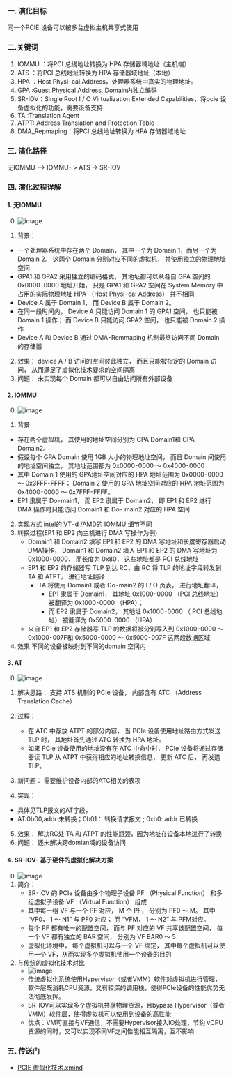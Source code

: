 ### 一. 演化目标
同一个PCIE 设备可以被多台虚拟主机共享式使用

### 二.关键词
1. IOMMU ：将PCI 总线地址转换为 HPA 存储器域地址（主机端）
2. ATS  ：将PCI 总线地址转换为 HPA 存储器域地址（本地）
3. HPA  ：Host Physi⁃cal Address，处理器系统中真实的物理地址。
4. GPA  :Guest Physical Address, Domain内独立编码
5. SR-IOV：Single Root I / O Virtualization Extended Capabilities，将pcie 设备虚拟化的功能，需要设备支持
6. TA  :Translation Agent
7. ATPT: Address Translation and Protection Table
8. DMA_Repmaping：将PCI 总线地址转换为 HPA 存储器域地址

### 三. 演化路径

无IOMMU --> IOMMU- > ATS -> SR-IOV

### 四. 演化过程详解

#### 1. 无IOMMU
0. ![image](https://github.com/user-attachments/assets/8d846a1e-d360-410d-ac99-8999c9189a1b)
   
1. 背景：
  - 一个处理器系统中存在两个 Domain， 其中一个为 Domain 1，而另一个为 Domain 2。 这两个 Domain 分别对应不同的虚拟机， 并使用独立的物理地址空间
  - GPA1 和 GPA2 采用独立的编码格式， 其地址都可以从各自 GPA 空间的 0x0000⁃0000 地址开始， 只是 GPA1 和 GPA2 空间在 System Memory 中占用的实际物理地址 HPA （Host Physi⁃cal Address） 并不相同
  - Device A 属于 Domain 1， 而 Device B 属于 Domain 2。
  - 在同一段时间内， Device A 只能访问 Domain 1 的 GPA1 空间， 也只能被 Domain 1 操作； 而 Device B 只能访问 GPA2 空间， 也只能被 Domain 2 操作
  - Device A 和 Device B 通过 DMA⁃Remmaping 机制最终访问不同 Domain 的存储器
2. 效果：
   device A / B 访问的空间彼此独立， 而且只能被指定的 Domain 访问， 从而满足了虚拟化技术要求的空间隔离
3. 问题：
  未实现每个 Domain 都可以自由访问所有外部设备


#### 2. IOMMU
0. ![image](https://github.com/user-attachments/assets/4ab68613-45c7-4057-b58d-7fa18bca264f)

1. 背景
  - 存在两个虚拟机， 其使用的地址空间分别为 GPA Domain1和 GPA Domain2。
  - 假设每个 GPA Domain 使用 1GB 大小的物理地址空间， 而且 Domain 间使用的地址空间独立， 其地址范围都为 0x0000⁃0000 ～ 0x4000⁃0000
  - 其中 Domain 1 使用的 GPA地址空间对应的 HPA 地址范围为 0x0000⁃0000 ～ 0x3FFF⁃FFFF； Domain 2 使用的 GPA 地址空间对应的 HPA 地址范围为 0x4000⁃0000 ～ 0x7FFF⁃FFFF。
  - EP1 隶属于 Do⁃main1， 而 EP2 隶属于 Domain2，  即 EP1 和 EP2 进行 DMA 操作时只能访问 Domain1 和 Do⁃  main2 对应的 HPA 空间
2. 实现方式
    intel的  VT⁃d /AMD的  IOMMU 细节不同
3. 转换过程(EP1 和 EP2 向主机进行 DMA 写操作为例)
   - Domain1 和 Domain2 填写 EP1 和 EP2 的 DMA 写地址和长度寄存器启动 DMA操作，  Domain1 和 Domain2 填入 EP1 和 EP2 的 DMA 写地址为 0x1000⁃0000， 而长度为 0x80， 这些地址都是 PCI 总线地址
   - EP1 和 EP2 的存储器写 TLP 到达 RC，由 RC 将 TLP 的地址字段转发到 TA 和 ATPT， 进行地址翻译
        - TA 将使用 Domain1 或者 Do⁃main2 的 I / O 页表， 进行地址翻译， 
          - EP1 隶属于 Domain1， 其地址 0x1000⁃0000 （PCI 总线地址） 被翻译为 0x1000⁃0000 （HPA）； 
          - 而 EP2 隶属于 Domain2， 其地址 0x1000⁃0000 （ PCI 总线地址） 被翻译为 0x5000⁃0000 （HPA）
   - 来自 EP1 和 EP2 存储器写 TLP 的数据将被分别写入到 0x1000⁃0000 ～ 0x1000⁃007F和 0x5000⁃0000 ～ 0x5000⁃007F 这两段数据区域
4. 效果
    不同的设备被映射到不同的domain 空间内



#### 3. AT
0. ![image](https://github.com/user-attachments/assets/00365819-cbb8-4e0d-991b-f10cba225254)

1. 解决思路：
  支持 ATS 机制的 PCIe 设备， 内部含有 ATC （Address Translation Cache）
2. 过程：
   - 在 ATC 中存放 ATPT 的部分内容， 当 PCIe 设备使用地址路由方式发送 TLP 时， 其地址首先通过 ATC 转换为 HPA 地址。
   - 如果 PCIe 设备使用的地址没有在 ATC 中命中时， PCIe 设备将通过存储器读 TLP 从 ATPT 中获得相应的地址转换信息， 更新 ATC 后， 再发送 TLP。
3. 新问题：
  需要维护设备内部的ATC相关的表项
4. 实现：
  - 具体见TLP报文的AT字段，
  - AT:0b00,addr 未转换；0b01： 转换请求报文 ; 0xb0: addr 已转换
5. 效果：
  解决RC处 TA 和 ATPT 的性能瓶颈，因为地址在设备本地进行了转换
6.  问题：
  还未解决跨domian域的设备访问


#### 4. SR-IOV- 基于硬件的虚拟化解决方案

0. ![image](https://github.com/user-attachments/assets/f3c5d837-bd7f-4ebb-b607-279d208165b0)
1. 简介：
    - SR⁃IOV 的 PCIe 设备由多个物理子设备 PF （Physical Function） 和多组虚拟子设备 VF （Virtual Function） 组成
    - 其中每一组 VF 与一个 PF 对应，  M 个 PF， 分别为 PF0 ～ M。 其中 “VF0， 1 ～ N1” 与 PF0 对应； 而 “VFM， 1 ～ N2” 与 PFM对应。
    - 每个 PF 都有唯一的配置空间， 而与 PF 对应的 VF 共享该配置空间， 每一个 VF 都有独立的 BAR 空间， 分别为 VF BAR0 ～ 5
    - 虚拟化环境中， 每个虚拟机可以与一个 VF 绑定，  其中每个虚拟机可以使用一个 VF，从而实现多个虚拟机使用一个设备的目的
2. 与传统的虚拟化技术对比
    - ![image](https://github.com/user-attachments/assets/fbe69ef6-dbc6-4d86-8cc4-80c235c76e9f)
    - 传统虚拟化系统使用Hypervisor（或者VMM）软件对虚拟机进行管理，软件层既消耗CPU资源，又有较深的调用栈，使得PCIe设备的性能优势无法彻底发挥。
    - SR-IOV可以实现多个虚拟机共享物理资源，且bypass Hypervisor（或者VMM）软件层，使得虚拟机可以使用到设备的高性能
    - 优点：VM可直接与VF通信，不需要Hypervisor接入IO处理，节约 vCPU资源的同时，又可以实现不同VF之间性能相互隔离，互不影响

### 五. 传送门
- [PCIE 虚拟化技术.xmind](https://github.com/bulaqi/IC-DV.github.io/blob/main/doc/01_pcie/PCIE_%E8%99%9A%E6%8B%9F%E5%8C%96.xmind)







